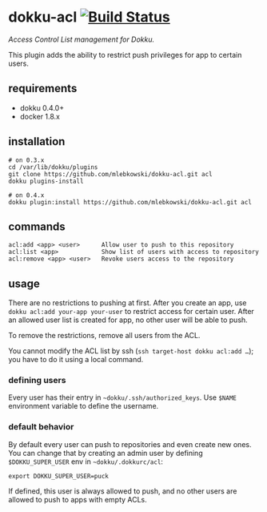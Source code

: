 # dokku-acl [![Build Status](https://img.shields.io/travis/dokku-community/dokku-acl.svg?branch=master "Build Status")](https://travis-ci.org/mlebkowski/dokku-acl)

*Access Control List management for Dokku.*

This plugin adds the ability to restrict push privileges for app to certain users.

## requirements

- dokku 0.4.0+
- docker 1.8.x

## installation

```shell
# on 0.3.x
cd /var/lib/dokku/plugins
git clone https://github.com/mlebkowski/dokku-acl.git acl
dokku plugins-install

# on 0.4.x
dokku plugin:install https://github.com/mlebkowski/dokku-acl.git acl
```

## commands

```shell
acl:add <app> <user>      Allow user to push to this repository
acl:list <app>            Show list of users with access to repository
acl:remove <app> <user>   Revoke users access to the repository
```

## usage

There are no restrictions to pushing at first. After you create an app, use `dokku acl:add your-app your-user` to
restrict access for certain user. After an allowed user list is created for app, no other user will be able to push.

To remove the restrictions, remove all users from the ACL.

You cannot modify the ACL list by ssh (`ssh target-host dokku acl:add …`); you have to do it using a local command.

### defining users

Every user has their entry in `~dokku/.ssh/authorized_keys`. Use `$NAME` environment variable to define the username.

### default behavior

By default every user can push to repositories and even create new ones. You can change that by creating an admin
user by defining `$DOKKU_SUPER_USER` env in `~dokku/.dokkurc/acl`:

```shell
export DOKKU_SUPER_USER=puck
```

If defined, this user is always allowed to push, and no other users are allowed to push to apps with empty ACLs.
